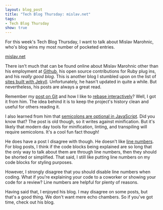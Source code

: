 ```yaml
---
layout: blog_post
title: "Tech Blog Thursday: mislav.net"
tags: 
- Tech Blog Thursday
show: true
---
```


For this week's Tech Blog Thursday, 
I want to talk about Mislav Marohnic, 
who's blog wins my most number of pocketed entries. 

<a href="http://mislav.net/">mislav.net</a>

<p>
There isn't much that can be found online about Mislav Marohnic 
other than his employment at 
<a href="https://github.com/">Github</a>, 
his open source contributions for Ruby plug ins, 
and his <i>really good blog</i>. 
This is another blog I stumbled upon on the list of 
<a href="https://github.com/jekyll/jekyll/wiki/Sites">sites built with Jekyll</a>. 
Unfortunately, he hasn't updated in quite a while. 
But nevertheless, his posts are always a great read. 
</p>

<p>
Remember my 
<a href="">post on Git</a>
and how I like to 
<a href="http://mislav.net/2013/02/merge-vs-rebase/">rebase interactively</a>?
Well, I got it from him. 
The idea behind it is to keep the project's history clean and useful for others reading it. 
</p>

<p>
I also learned from him that 
<a href="http://mislav.net/2010/05/semicolons/">semicolons are optional in JavaScript</a>.
Did you know that? 
The post is old though, so it writes against minification. 
But it's likely that modern day tools for minification, linting, and transpiling will require semicolons. 
It's a cool fun fact though!
</p>

<p>
He does have a post I disagree with though. 
He doesn't like 
<a href="http://mislav.net/2012/06/line-numbers/">line numbers</a>. 
For blog posts, I think if the code blocks being explained are so long 
that the only way to talk about them are through line numbers, 
then they should be shorted or simplified. 
That said, I still like putting line numbers on my code blocks for styling purposes. 
</p>

<p>
However, I strongly disagree that you should disable line numbers when coding. 
What if you're explaining your code to a coworker or showing your code for a review?
Line numbers are helpful for plenty of reasons. 
</p>

<p>
Having said that, I enjoyed his blog. 
I may disagree on some posts, but that's a good thing. 
We don't want mere echo chambers. 
So if you've got time, check out his blog.
</p>